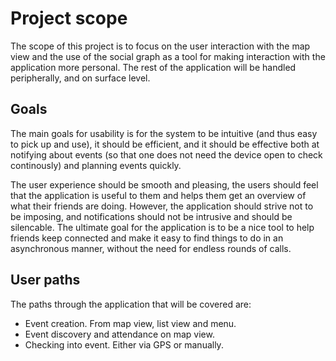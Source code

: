 # Project scope #
The scope of this project is to focus on the user interaction with the map view
and the use of the social graph as a tool for making interaction with the
application more personal. The rest of the application will be handled
peripherally, and on surface level.

## Goals ##

The main goals for usability is for the system to be intuitive (and thus easy to
pick up and use), it should be efficient, and it should be effective both at
notifying about events (so that one does not need the device open to check
continously) and planning events quickly.

The user experience should be smooth and pleasing, the users should feel that
the application is useful to them and helps them get an overview of what their
friends are doing. However, the application should strive not to be imposing,
and notifications should not be intrusive and should be silencable. The ultimate
goal for the application is to be a nice tool to help friends keep connected and
make it easy to find things to do in an asynchronous manner, without the need
for endless rounds of calls.

## User paths ##
The paths through the application that will be covered are:

 * Event creation. From map view, list view and menu.
 * Event discovery and attendance on map view.
 * Checking into event. Either via GPS or manually.

